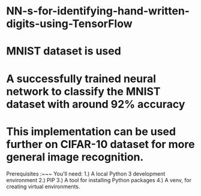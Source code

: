 # NN-s-for-identifying-hand-written-digits-using-TensorFlow
# MNIST dataset is used
# A successfully trained neural network to classify the MNIST dataset with around 92% accuracy
# This implementation can be used further on CIFAR-10 dataset for more general image recognition.
 Prerequisites :~~~
 You'll need:
 1.) A local Python 3 development environment
 2.) PIP 
 3.) A tool for installing Python packages 
 4.) A venv, for creating virtual environments.
